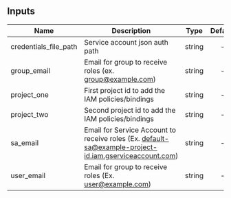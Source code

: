 [^]: (autogen_docs_start)


## Inputs

| Name | Description | Type | Default | Required |
|------|-------------|:----:|:-----:|:-----:|
| credentials_file_path | Service account json auth path | string | - | yes |
| group_email | Email for group to receive roles (ex. group@example.com) | string | - | yes |
| project_one | First project id to add the IAM policies/bindings | string | - | yes |
| project_two | Second project id to add the IAM policies/bindings | string | - | yes |
| sa_email | Email for Service Account to receive roles (Ex. default-sa@example-project-id.iam.gserviceaccount.com) | string | - | yes |
| user_email | Email for group to receive roles (Ex. user@example.com) | string | - | yes |

[^]: (autogen_docs_end)